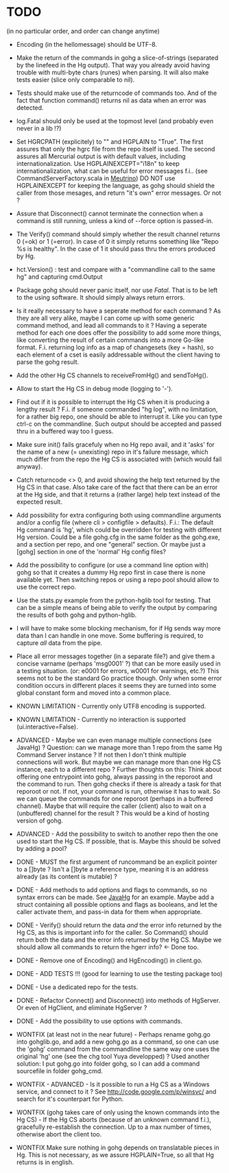 # TODO

(in no particular order, and order can change anytime)

* Encoding (in the hellomessage) should be UTF-8.

* Make the return of the commands in gohg a slice-of-strings (separated by the
linefeed in the Hg output). That way you already avoid having trouble with
multi-byte chars (runes) when parsing. It will also make tests easier (slice
only comparable to nil).

* Tests should make use of the returncode of commands too. And of the fact that
function command() returns nil as data when an error was detected.

* log.Fatal should only be used at the topmost level (and probably even never
in a lib !?)

* Set HGRCPATH (explicitely) to "" and HGPLAIN to "True".
The first assures that only the hgrc file from the repo itself is used.
The second assures all Mercurial output is with default values, including
internationalization. Use HGPLAINEXCEPT="i18n" to keep internationalization,
what can be useful for error messages f.i.. (see CommandServerFactory.scala in
[Meutrino](http://code.google.com/p/meutrino))
DO NOT use HGPLAINEXCEPT for keeping the language, as gohg should shield the
caller from those mesages, and return "it's own" error messages. Or not ?

* Assure that Disconnect() cannot terminate the connection when a command is
still running, unless a kind of --force option is passed-in.

* The Verify() command should simply whether the result channel returns 0 (=ok)
or 1 (=error). In case of 0 it simply returns something like "Repo %s is healthy".
In the case of 1 it should pass thru the errors produced by Hg.

* hct.Version() : test and compare with a "commandline call to the same hg"
and capturing cmd.Output

* Package gohg should never panic itself, nor use *Fatal*. That is to be left
to the using software. It should simply always return errors.

* Is it really necessary to have a seperate method for each command ?
As they are all very alike, maybe I can come up with some generic command
method, and lead all commands to it ?
Having a seperate method for each one does offer the possibility to add some
more things, like converting the result of certain commands into a more Go-like
format. F.i. returning log info as a map of changesets (key = hash), so each
element of a cset is easily addressable without the client having to parse the
gohg result.

* Add the other Hg CS channels to receiveFromHg() and sendToHg().

* Allow to start the Hg CS in debug mode (logging to '-').

* Find out if it is possible to interrupt the Hg CS when it is producing a
lengthy result ? F.i. if someone commanded "hg log", with no limitation, for a
rather big repo, one should be able to interrupt it. Like you can type ctrl-c
on the commandline. Such output should be accepted and passed thru in a buffered
way too I guess.

* Make sure init() fails gracefuly when no Hg repo avail, and it 'asks' for
the name of a new (= unexisting) repo in it's failure message, which much
differ from the repo the Hg CS is associated with (which would fail anyway).

* Catch returncode <> 0, and avoid showing the help text returned by the Hg CS
in that case. Also take care of the fact that there can be an error at the Hg
side, and that it returns a (rather large) help text instead of the expected
result.

* Add possibility for extra configuring both using commandline arguments and/or
a config file (where cli > configfile > defaults).
F.i.: The default Hg command is 'hg', which could be overridden for testing
with different Hg version.
Could be a file gohg.cfg in the same folder as the gohg.exe, and a section per
repo, and one "general" section. Or maybe just a [gohg] section in one of the
'normal' Hg config files?

* Add the possibility to configure (or use a command line option with) gohg so
that it creates a dummy Hg repo first in case there is none available yet. Then
switching repos or using a repo pool should allow to use the correct repo.

* Use the stats.py example from the python-hglib tool for testing. That can be
a simple means of being able to verify the output by comparing the results of
both gohg and python-hglib.

* I will have to make some blocking mechanism, for if Hg sends way more data
than I can handle in one move. Some buffering is required, to capture _all_ data
from the pipe.

* Place all error messages together (in a separate file?) and give them a
concise varname (perhaps 'msg0001' ?) that can be more easily used in a
testing situation. (or: e0001 for errors, w0001 for warnings, etc.?)
This seems not to be the standard Go practice though. Only when some error
condition occurs in different places it seems they are turned into some global
constant form and moved into a common place.

* KNOWN LIMITATION - Currently only UTF8 encoding is supported.

* KNOWN LIMITATION - Currently no interaction is supported (ui.interactive=False).


* ADVANCED - Maybe we can even manage multiple connections (see JavaHg) ?
Question: can we manage more than 1 repo from the same Hg Command Server
instance ? If not then I don't think multiple connections will work.
But maybe we can manage more than one Hg CS instance, each to a different repo ?
Further thoughts on this:
Think about offering one entrypoint into gohg, always passing in the reporoot
and the command to run. Then gohg checks if there is already a task for that
reporoot or not. If not, your command is run, otherwise it has to wait. So we
can queue the commands for one reporoot (perhaps in a buffered channel). Maybe
that will require the caller (client) also to wait on a (unbuffered) channel for
the result ? This would be a kind of hosting version of gohg.

* ADVANCED - Add the possibility to switch to another repo then the one used to
start the Hg CS. If possible, that is. Maybe this should be solved by adding a pool?


* DONE - MUST the first argument of runcommand be an explicit pointer to a []byte ?
Isn't a []byte a reference type, meaning it is an address already (as its
content is mutable) ?

* DONE - Add methods to add options and flags to commands, so no syntax errors can be
made. See [JavaHg](https://bitbucket.org/aragost/javahg) for an example.
Maybe add a struct containing all possible options and flags as booleans, and
let the caller activate them, and pass-in data for them when appropriate.

* DONE - Verify() should return the data _and_ the error info returned by the Hg CS,
as this is important info for the caller. So Command() should return both the
data and the error info returned by the Hg CS.
Maybe we should allow all commands to return the hgerr info? <- Done too.

* DONE - Remove one of Encoding() and HgEncoding() in client.go.

* DONE - ADD TESTS !!! (good for learning to use the testing package too)

* DONE - Use a dedicated repo for the tests.

* DONE - Refactor Connect() and Disconnect() into methods of HgServer.
Or even of HgClient, and eliminate HgServer ?

* DONE - Add the possibility to use options with commands.


* WONTFIX (at least not in the near future) -
Perhaps rename gohg.go into gohglib.go, and add a new gohg.go as a command,
so one can use the 'gohg' command from the commandline the same way one uses
the original 'hg' one (see the chg tool Yuya developped) ? Used another
solution: I put gohg.go into folder gohg, so I can add a command sourcefile
in folder gohg_cmd.

* WONTFIX - ADVANCED -
Is it possible to run a Hg CS as a Windows service, and connect to it ?
See http://code.google.com/p/winsvc/ and search for it's counterpart for Python.

* WONTFIX (gohg takes care of only using the known commands into the Hg CS) -
If the Hg CS aborts (because of an unknown command f.i.), gracefully
re-establish the connection. Up to a max number of times, otherwise abort the
client too.

* WONTFIX Make sure nothing in gohg depends on translatable pieces in Hg.
This is not necessary, as we assure HGPLAIN=True, so all that Hg returns is
in english.
